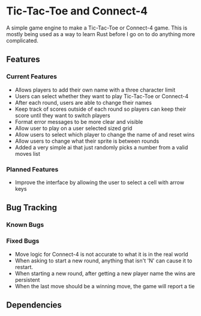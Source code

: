 # Tic-Tac-Toe and Connect-4 #

A simple game engine to make a Tic-Tac-Toe or Connect-4 game. This is mostly being used as a way to learn Rust before I go on to do anything more complicated.


## Features ##

### Current Features ###
* Allows players to add their own name with a three character limit
* Users can select whether they want to play Tic-Tac-Toe or Connect-4 
* After each round, users are able to change their names
* Keep track of scores outside of each round so players can keep their score until they want to switch players
* Format error messages to be more clear and visible
* Allow user to play on a user selected sized grid
* Allow users to select which player to change the name of and reset wins
* Allow users to change what their sprite is between rounds
* Added a very simple ai that just randomly picks a number from a valid moves list


### Planned Features ###
* Improve the interface by allowing the user to select a cell with arrow keys


## Bug Tracking ##

### Known Bugs ###


### Fixed Bugs ###
* Move logic for Connect-4 is not accurate to what it is in the real world
* When asking to start a new round, anything that isn't 'N' can cause it to restart.
* When starting a new round, after getting a new player name the wins are persistent
* When the last move should be a winning move, the game will report a tie


## Dependencies ##
